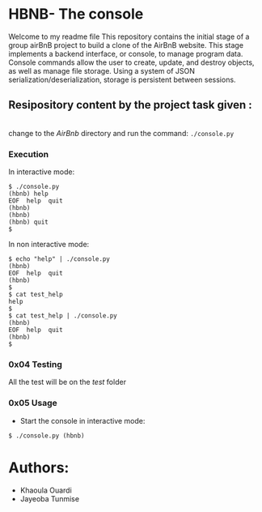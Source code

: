 # HBNB- The console
Welcome to my readme file
This repository contains the initial stage of a group airBnB project to build a clone of the AirBnB website. This stage implements a backend interface, or console, to manage program data. Console commands allow the user to create, update, and destroy objects, as well as manage file storage. Using a system of JSON serialization/deserialization, storage is persistent between sessions.

## Resipository content by the project task given :
\
change to the *AirBnb* directory and run the command:
` ./console.py `

### Execution

In interactive mode:
```
$ ./console.py
(hbnb) help
EOF  help  quit
(hbnb)
(hbnb)
(hbnb) quit
$
```

In non interactive mode:

```
$ echo "help" | ./console.py
(hbnb)
EOF  help  quit
(hbnb) 
$
$ cat test_help
help
$
$ cat test_help | ./console.py
(hbnb)
EOF  help  quit
(hbnb) 
$
```
### 0x04 Testing

All the test will be on the *test* folder

### 0x05 Usage

+ Start the console in interactive mode:

`$ ./console.py
(hbnb)`

# Authors:
* Khaoula Ouardi
* Jayeoba Tunmise
